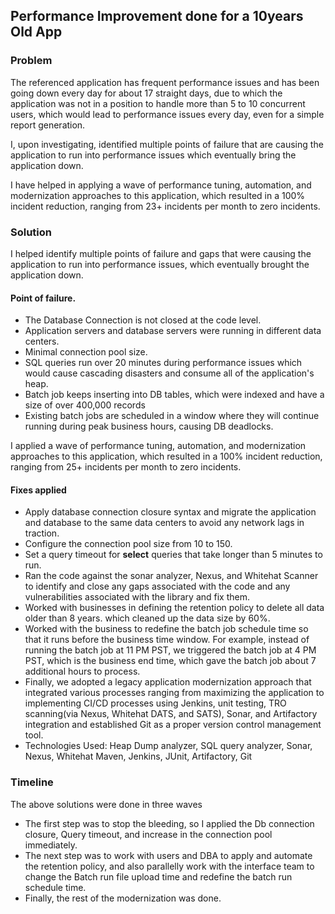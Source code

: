 ## Performance Improvement done for a 10years Old App

### Problem 

The referenced application has frequent performance issues and has been going down every day for about 17 straight days, due to which the application was not in a position to handle more than 5 to 10 concurrent users, which would lead to performance issues every day, even for a simple report generation.

I, upon investigating, identified multiple points of failure that are causing the application to run into performance issues which eventually bring the application down.

I have helped in applying a wave of performance tuning, automation, and modernization approaches to this application, which resulted in a 100% incident reduction, ranging from 23+ incidents per month to zero incidents.


### Solution  

I helped identify multiple points of failure and gaps that were causing the application to run into performance issues, which eventually brought the application down. 

#### Point of failure. 

-	The Database Connection is not closed at the code level. 
-	Application servers and database servers were running in different data centers. 
-	Minimal connection pool size. 
-	SQL queries run over 20 minutes during performance issues which would cause cascading disasters and consume all of the application's heap. 
-	Batch job keeps inserting into DB tables, which were indexed and have a size of over 400,000 records 
-	Existing batch jobs are scheduled in a window where they will continue running during peak business hours, causing DB deadlocks. 

I applied a wave of performance tuning, automation, and modernization approaches to this application, which resulted in a 100% incident reduction, ranging from 25+ incidents per month to zero incidents. 

#### Fixes applied

-	Apply database connection closure syntax and migrate the application and database to the same data centers to avoid any network lags in traction. 
-	Configure the connection pool size from 10 to 150.
-	Set a query timeout for **select** queries that take longer than 5 minutes to run.
-	Ran the code against the sonar analyzer, Nexus, and Whitehat Scanner to identify and close any gaps associated with the code and any vulnerabilities associated with the library and fix them.
-	Worked with businesses in defining the retention policy to delete all data older than 8 years. which cleaned up the data size by 60%.
-	Worked with the business to redefine the batch job schedule time so that it runs before the business time window. For example, instead of running the batch job at 11 PM PST, we triggered the batch job at 4 PM PST, which is the business end time, which gave the batch job about 7 additional hours to process. 
-	Finally, we adopted a legacy application modernization approach that integrated various processes ranging from maximizing the application to implementing CI/CD processes using Jenkins, unit testing, TRO scanning(via Nexus, Whitehat DATS, and SATS), Sonar, and Artifactory integration and established Git as a proper version control management tool.
-	Technologies Used: Heap Dump analyzer, SQL query analyzer, Sonar, Nexus, Whitehat Maven, Jenkins, JUnit, Artifactory, Git


 ### Timeline

 The above solutions were done in three waves 

 - The first step was to stop the bleeding, so I applied the Db connection closure, Query timeout, and increase in the connection pool immediately. 
 - The next step was to work with users and DBA to apply and automate the retention policy, and also parallelly work with the interface team to change the Batch run file upload time and redefine the batch run schedule time.
 - Finally, the rest of the modernization was done.  
 
